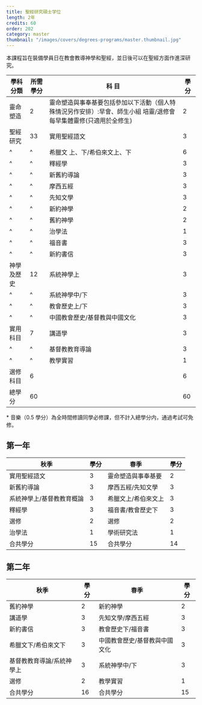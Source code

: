 ```yaml
---
title: 聖經研究碩士学位
length: 2年
credits: 60
order: 202
category: master
thumbnail: "/images/covers/degrees-programs/master.thumbnail.jpg"
---
```


本課程旨在裝備學員日在教會教導神學和聖經，並日後可以在聖經方面作進深研究。

| 學科分類                      | 所需學分 | 科 目                                                                                                              | 學 分 |
| ----------------------------- | -------- | ------------------------------------------------------------------------------------------------------------------ | ----- |
| 靈命塑造                      | 2        | 靈命塑造與事奉基要包括參加以下活動（個人特殊情況另作安排）:早會、師生小組 培靈/退修會 每早集體靈修(只適用於全修生) | 2     |
| 聖經研究                      | 33       | 實用聖經語文                                                                                                       | 3     |
| ^                             | ^        | 希臘文 上、下/希伯來文上、下                                                                                       | 6     |
| ^                             | ^        | 釋經學                                                                                                             | 3     |
| ^                             | ^        | 新舊約導論                                                                                                         | 3     |
| ^                             | ^        | 摩西五經                                                                                                           | 3     |
| ^                             | ^        | 先知文學                                                                                                           | 3     |
| ^                             | ^        | 新約神學                                                                                                           | 2     |
| ^                             | ^        | 舊約神學                                                                                                           | 2     |
| ^                             | ^        | 治學法                                                                                                             | 1     |
| ^                             | ^        | 福音書                                                                                                             | 3     |
| ^                             | ^        | 新約書信                                                                                                           | 3     |
| 神學及歷史                    | 12       |  系統神學上                                                                                                         | 3     |
| ^                             | ^        | 系統神學中/下                                                                                                      | 3     |
| ^                             | ^        | 教會歷史上/下                                                                                                      | 3     |
| ^                             | ^        | 中國教會歷史/基督教與中國文化                                                                                        | 3     |
| 實用科目                      | 7        | 講道學                                                                                                             | 3     |
| ^                             | ^        | 基督教教育導論                                                                                                     | 3     |
| ^                             | ^        | 教學實習                                                                                                           | 1     |
| 選修科目                      | 6        |                                                                                                                    | 6     |
| 總學分                        | 60       |                                                                                                                    | 60    |

\* 音樂（0.5 學分）為全時間修讀同學必修課，但不計入總學分内，通過考試可免修。

## 第一年

| 秋季                      | 學分 | 春季                | 學分 |
| ------------------------- | ---- | ------------------- | ---- |
| 實用聖經語文              | 3    | 靈命塑造與事奉基要  | 2    |
| 新舊約導論                | 3    | 摩西五經/先知文學   | 3    |
| 系統神學上/基督教教育概論 | 3    | 希臘文上/希伯來文上 | 3    |
| 釋經學                    | 3    | 福音書/教會歷史下   | 3    |
| 選修                      | 2    | 選修                | 2    |
| 治學法                    | 1    | 學術研究法          | 1    |
| 合共學分                  | 15   | 合共學分            | 14   |

## 第二年

| 秋季                      | 學分 | 春季                          | 學分 |
| ------------------------- | ---- | ----------------------------- | ---- |
| 舊約神學                  | 2    | 新約神學                      | 2    |
| 講道學                    | 3    | 先知文學/摩西五經             | 3    |
| 新約書信                  | 3    | 教會歷史下/福音書             | 3    |
| 希臘文下/希伯來文下       | 3    | 中國教會歷史/基督教與中國文化 | 3    |
| 基督教教育導論/系統神學上 | 3    | 系統神學中/下                 | 3    |
| 選修                      | 2    | 教學實習                      | 1    |
| 合共學分                  | 16   | 合共學分                      | 15   |
